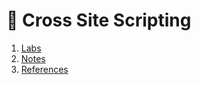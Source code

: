 # 🔵 Cross Site Scripting
1. [Labs](contents/labs.md)             
2. [Notes](contents/notes.md)           
3. [References](contents/references.md)  